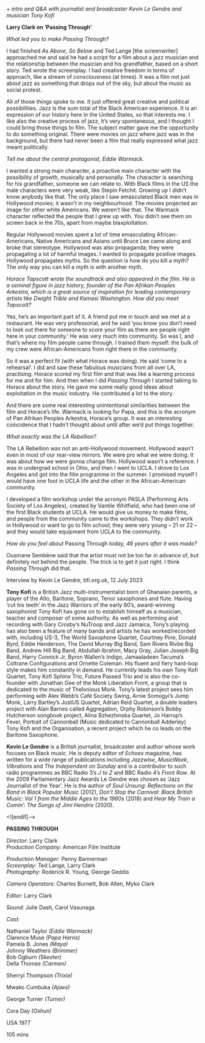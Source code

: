 
_+ intro and Q&A with journalist and broadcaster Kevin Le Gendre and  musician Tony Kofi_

**Larry Clark on ‘Passing Through’**

_What led you to make Passing Through?_

I had finished _As Above, So Below_ and Ted Lange [the screenwriter] approached me and said he had a script for a film about a jazz musician and the relationship between the musician and his grandfather, based on a short story. Ted wrote the screenplay. I had creative freedom in terms of approach, like a stream of consciousness (at times). It was a film not just about jazz as something that drops out of the sky, but about the music as social protest.

All of those things spoke to me. It just offered great creative and political possibilities. Jazz is the sum total of the Black American experience. It is an expression of our history here in the United States, so that interests me. I like also the creative process of jazz, it’s very spontaneous, and I thought I could bring those things to film. The subject matter gave me the opportunity to do something original. There were movies on jazz where jazz was in the background, but there had never been a film that really expressed what jazz meant politically.

_Tell me about the central protagonist, Eddie Warmack._

I wanted a strong main character, a proactive main character with the possibility of growth, musically and personally. The character is searching for his grandfather, someone we can relate to. With Black films in the US the male characters were very weak, like Stepin Fetchit. Growing up I didn’t know anybody like that. The only place I saw emasculated Black men was in Hollywood movies; it wasn’t in my neighbourhood. The movies projected an image for other white Americans. We weren’t like that. The Warmack character reflected the people that I grew up with. You didn’t see them on screen back in the 70s, apart from maybe blaxploitation.

Regular Hollywood movies spent a lot of time emasculating African-Americans, Native Americans and Asians until Bruce Lee came along and broke that stereotype. Hollywood was also propaganda; they were propagating a lot of harmful images. I wanted to propagate positive images. Hollywood propagates myths. So the question is how do you kill a myth? The only way you can kill a myth is with another myth.

_Horace Tapscott wrote the soundtrack and also appeared in the film. He is a seminal figure in jazz history, founder of the Pan Afrikan Peoples Arkestra, which is a great source of inspiration for leading contemporary artists like Dwight Trible and Kamasi Washington. How did you meet Tapscott?_

Yes, he’s an important part of it. A friend put me in touch and we met at a restaurant. He was very professorial, and he said ‘you know you don’t need to look out there for someone to score your film as there are people right here in your community.’ He was very much into community. So was I, and that’s where my film people came through. I trained them myself: the bulk of my crew were African-Americans from right there in the community.

So it was a perfect fit (with what Horace was doing). He said ‘come to a rehearsal’. I did and saw these fabulous musicians from all over LA, practising. Horace scored my first film and that was like a learning process for me and for him. And then when I did _Passing Through_ I started talking to Horace about the story. He gave me some really good ideas about exploitation in the music industry. He contributed a lot to the story.

And there are some real interesting unintentional similarities between the film and Horace’s life. Warmack is looking for Papa, and this is the acronym of Pan Afrikan Peoples Arkestra, Horace’s group. It was an interesting coincidence that I hadn’t thought about until after we’d put things together.

_What exactly was the LA Rebellion?_

The LA Rebellion was not an anti-Hollywood movement. Hollywood wasn’t even in most of our rear-view mirrors. We were pro what we were doing. It was about how we were gonna change film. Hollywood wasn’t a reference. I was in undergrad school in Ohio, and then I went to UCLA. I drove to Los Angeles and got into the film programme in the summer. I promised myself I would have one foot in UCLA life and the other in the African-American community.

I developed a film workshop under the acronym PASLA (Performing Arts Society of Los Angeles), created by Vantile Whitfield, who had been one of the first Black students at UCLA. He would give us money to make films, and people from the community came to the workshops. They didn’t work in Hollywood or want to go to film school; they were very young – 21 or 22 – and they would take equipment from UCLA to the community.

_How do you feel about_ Passing Through _today, 46 years after it was made?_

Ousmane Sembène said that the artist must not be too far in advance of, but definitely not behind the people. The trick is to get it just right. I think _Passing Through_ did that.

Interview by Kevin Le Gendre, bfi.org.uk, 12 July 2023

**Tony Kofi** is a British Jazz multi-instrumentalist born of Ghanaian parents, a player of the Alto, Baritone, Soprano, Tenor saxophones and flute. Having ‘cut his teeth’ in the Jazz Warriors of the early 90’s, award-winning saxophonist Tony Kofi has gone on to establish himself as a musician, teacher and composer of some authority. As well as performing and recording with Gary Crosby’s NuTroop and Jazz Jamaica, Tony’s playing has also been a feature of many bands and artists he has worked/recorded with, including US-3, The World Saxophone Quartet, Courtney Pine, Donald Byrd, Eddie Henderson, The David Murray Big Band, Sam Rivers Rivbe Big Band, Andrew Hill Big Band, Abdullah Ibrahim, Macy Gray, Julian Joseph Big Band, Harry Connick Jr, Byron Wallen’s Indigo, Jamaaladeen Tacuma’s Coltrane Configurations and Ornette Coleman. His fluent and fiery hard-bop style makes him constantly in demand. He currently leads his own Tony Kofi Quartet, Tony Kofi Sphinx Trio, Future Passed Trio and is also the co-founder with Jonathan Gee of the Monk Liberation Front, a group that is dedicated to the music of Thelonious Monk. Tony’s latest project sees him performing with Alex Webb’s Café Society Swing, Arnie Somogyi’s Jump Monk, Larry Bartley’s JustUS Quartet, Adrian Reid Quartet, a double leaders project with Alan Barnes called Aggregation, Orphy Robinson’s Bobby Hutcherson songbook project, Alina Bzhezhinska Quartet, Jo Harrop’s Fever, Portrait of Cannonball (Music dedicated to Cannonball Adderley) Tony Kofi and the Organisation, a recent project which he co leads on the Baritone Saxophone.

**Kevin Le Gendre** is a British journalist, broadcaster and author whose work focuses on Black music. He is deputy editor of _Echoes_ magazine, has written for a wide range of publications including _Jazzwise_, _MusicWeek_, _Vibrations_ and _The Independent on Sunday_ and is a contributor to such radio programmes as BBC Radio 3’s _J to Z_ and BBC Radio 4’s _Front Row_. At the 2009 Parliamentary Jazz Awards Le Gendre was chosen as ‘Jazz Journalist of the Year’. He is the author of _Soul Unsung: Reflections on the Band in Black Popular Music_ (2012), _Don’t Stop the Carnival: Black British Music: Vol 1 from the Middle Ages to the 1960s_ (2018) and _Hear My Train a Comin’: The Songs of Jimi Hendrix_ (2020).

<![endif]-->

**PASSING THROUGH**

_Director_: Larry Clark  
_Production Company_: American Film Institute

_Production Manager:_ Penny Bannerman  
_Screenplay_: Ted Lange, Larry Clark  
_Photography_: Roderick R. Young, George Geddis

_Camera Operators:_ Charles Burnett, Bob Allen, Myko Clark

_Editor:_ Larry Clark

_Sound:_ Julie Dash, Carol Vasunaga

_Cast:_

Nathaniel Taylor _(Eddie Warmack)_  
Clarence Muse _(Papa Harris)_  
Pamela B. Jones _(Maya)_  
Johnny Weathers _(Brimmer)_  
Bob Ogburn _(Skeeter)_  
Della Thomas _(Carmen)_

Sherryl Thompson _(Trixie)_

Mwako Cumbuka _(Ajaes)_

George Turner _(Turner)_

Cora Day _(Oshun)_

USA 1977

105 mins
<!--stackedit_data:
eyJoaXN0b3J5IjpbMTU2Njk5NDMyN119
-->